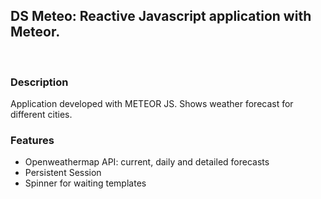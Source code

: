 <h2>DS Meteo: Reactive Javascript application with Meteor.
</h2>
<br/>
<h3>Description</h3>
<p>
Application developed with METEOR JS. Shows weather forecast for different cities.
</p>
<h3>Features</h3>
<p>
<ul>
<li> Openweathermap API: current, daily and detailed forecasts</li>
<li> Persistent Session </li>
<li> Spinner for waiting templates</li>
</p>
